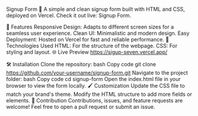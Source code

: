 Signup Form 🌟
A simple and clean signup form built with HTML and CSS, deployed on Vercel. Check it out live: Signup Form.

📜 Features
Responsive Design: Adapts to different screen sizes for a seamless user experience.
Clean UI: Minimalistic and modern design.
Easy Deployment: Hosted on Vercel for fast and reliable performance.
🚀 Technologies Used
HTML: For the structure of the webpage.
CSS: For styling and layout.
🌐 Live Preview
https://sigup-seven.vercel.app/

🛠️ Installation
Clone the repository:
bash
Copy code
git clone https://github.com/your-username/signup-form.git
Navigate to the project folder:
bash
Copy code
cd signup-form
Open the index.html file in your browser to view the form locally.
🖌️ Customization
Update the CSS file to match your brand's theme.
Modify the HTML structure to add more fields or elements.
🤝 Contribution
Contributions, issues, and feature requests are welcome! Feel free to open a pull request or submit an issue.
